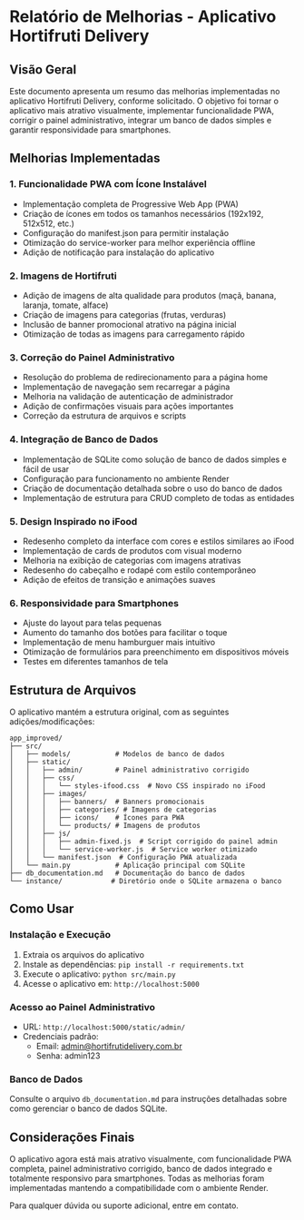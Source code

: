 # Relatório de Melhorias - Aplicativo Hortifruti Delivery

## Visão Geral
Este documento apresenta um resumo das melhorias implementadas no aplicativo Hortifruti Delivery, conforme solicitado. O objetivo foi tornar o aplicativo mais atrativo visualmente, implementar funcionalidade PWA, corrigir o painel administrativo, integrar um banco de dados simples e garantir responsividade para smartphones.

## Melhorias Implementadas

### 1. Funcionalidade PWA com Ícone Instalável
- Implementação completa de Progressive Web App (PWA)
- Criação de ícones em todos os tamanhos necessários (192x192, 512x512, etc.)
- Configuração do manifest.json para permitir instalação
- Otimização do service-worker para melhor experiência offline
- Adição de notificação para instalação do aplicativo

### 2. Imagens de Hortifruti
- Adição de imagens de alta qualidade para produtos (maçã, banana, laranja, tomate, alface)
- Criação de imagens para categorias (frutas, verduras)
- Inclusão de banner promocional atrativo na página inicial
- Otimização de todas as imagens para carregamento rápido

### 3. Correção do Painel Administrativo
- Resolução do problema de redirecionamento para a página home
- Implementação de navegação sem recarregar a página
- Melhoria na validação de autenticação de administrador
- Adição de confirmações visuais para ações importantes
- Correção da estrutura de arquivos e scripts

### 4. Integração de Banco de Dados
- Implementação de SQLite como solução de banco de dados simples e fácil de usar
- Configuração para funcionamento no ambiente Render
- Criação de documentação detalhada sobre o uso do banco de dados
- Implementação de estrutura para CRUD completo de todas as entidades

### 5. Design Inspirado no iFood
- Redesenho completo da interface com cores e estilos similares ao iFood
- Implementação de cards de produtos com visual moderno
- Melhoria na exibição de categorias com imagens atrativas
- Redesenho do cabeçalho e rodapé com estilo contemporâneo
- Adição de efeitos de transição e animações suaves

### 6. Responsividade para Smartphones
- Ajuste do layout para telas pequenas
- Aumento do tamanho dos botões para facilitar o toque
- Implementação de menu hamburguer mais intuitivo
- Otimização de formulários para preenchimento em dispositivos móveis
- Testes em diferentes tamanhos de tela

## Estrutura de Arquivos
O aplicativo mantém a estrutura original, com as seguintes adições/modificações:

```
app_improved/
├── src/
│   ├── models/           # Modelos de banco de dados
│   ├── static/
│   │   ├── admin/        # Painel administrativo corrigido
│   │   ├── css/
│   │   │   └── styles-ifood.css  # Novo CSS inspirado no iFood
│   │   ├── images/
│   │   │   ├── banners/  # Banners promocionais
│   │   │   ├── categories/ # Imagens de categorias
│   │   │   ├── icons/    # Ícones para PWA
│   │   │   └── products/ # Imagens de produtos
│   │   ├── js/
│   │   │   ├── admin-fixed.js  # Script corrigido do painel admin
│   │   │   └── service-worker.js  # Service worker otimizado
│   │   └── manifest.json  # Configuração PWA atualizada
│   └── main.py           # Aplicação principal com SQLite
├── db_documentation.md   # Documentação do banco de dados
└── instance/            # Diretório onde o SQLite armazena o banco
```

## Como Usar

### Instalação e Execução
1. Extraia os arquivos do aplicativo
2. Instale as dependências: `pip install -r requirements.txt`
3. Execute o aplicativo: `python src/main.py`
4. Acesse o aplicativo em: `http://localhost:5000`

### Acesso ao Painel Administrativo
- URL: `http://localhost:5000/static/admin/`
- Credenciais padrão:
  - Email: admin@hortifrutidelivery.com.br
  - Senha: admin123

### Banco de Dados
Consulte o arquivo `db_documentation.md` para instruções detalhadas sobre como gerenciar o banco de dados SQLite.

## Considerações Finais
O aplicativo agora está mais atrativo visualmente, com funcionalidade PWA completa, painel administrativo corrigido, banco de dados integrado e totalmente responsivo para smartphones. Todas as melhorias foram implementadas mantendo a compatibilidade com o ambiente Render.

Para qualquer dúvida ou suporte adicional, entre em contato.
